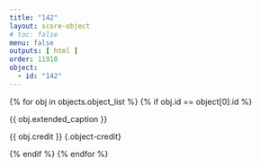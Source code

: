 ```yaml
---
title: "142"
layout: score-object
# toc: false
menu: false
outputs: [ html ]
order: 11910
object:
  - id: "142"
---
```


{% for obj in objects.object_list %}
{% if obj.id == object[0].id %}

{{ obj.extended_caption }}

{{ obj.credit }} {.object-credit}

{% endif %}
{% endfor %}
